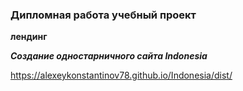 ### Дипломная работа учебный проект

**лендинг** 

***Создание одностарничного сайта Indonesia***

https://alexeykonstantinov78.github.io/Indonesia/dist/